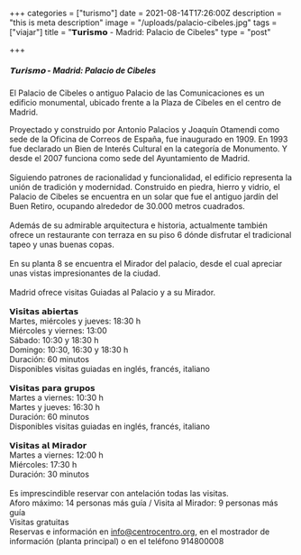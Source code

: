 +++
categories = ["turismo"]
date = 2021-08-14T17:26:00Z
description = "this is meta description"
image = "/uploads/palacio-cibeles.jpg"
tags = ["viajar"]
title = "𝗧𝘂𝗿𝗶𝘀𝗺𝗼 - Madrid: Palacio de Cibeles"
type = "post"

+++
##### **𝗧𝘂𝗿𝗶𝘀𝗺𝗼 - Madrid: Palacio de Cibeles**

El Palacio de Cibeles o antiguo Palacio de las Comunicaciones es un edificio monumental, ubicado frente a la Plaza de Cibeles en el centro de Madrid.

Proyectado y construido por Antonio Palacios y Joaquín Otamendi como sede de la Oficina de Correos de España, fue inaugurado en 1909. En 1993 fue declarado un Bien de Interés Cultural en la categoría de Monumento. Y desde el 2007 funciona como sede del Ayuntamiento de Madrid.  
⠀  
Siguiendo patrones de racionalidad y funcionalidad, el edificio representa la unión de tradición y modernidad. Construido en piedra, hierro y vidrio, el Palacio de Cibeles se encuentra en un solar que fue el antiguo jardín del Buen Retiro, ocupando alrededor de 30.000 metros cuadrados.  
⠀  
Además de su admirable arquitectura e historia, actualmente también ofrece un restaurante con terraza en su piso 6 dónde disfrutar el tradicional tapeo y unas buenas copas.  
⠀  
En su planta 8 se encuentra el Mirador del palacio, desde el cual apreciar unas vistas impresionantes de la ciudad.  
⠀  
Madrid ofrece visitas Guiadas al Palacio y a su Mirador.  
⠀  
𝗩𝗶𝘀𝗶𝘁𝗮𝘀 𝗮𝗯𝗶𝗲𝗿𝘁𝗮𝘀  
Martes, miércoles y jueves: 18:30 h  
Miércoles y viernes: 13:00  
Sábado: 10:30 y 18:30 h  
Domingo: 10:30, 16:30 y 18:30 h  
Duración: 60 minutos  
Disponibles visitas guiadas en inglés, francés, italiano  
⠀  
𝗩𝗶𝘀𝗶𝘁𝗮𝘀 𝗽𝗮𝗿𝗮 𝗴𝗿𝘂𝗽𝗼𝘀  
Martes a viernes: 10:30 h  
Martes y jueves: 16:30 h  
Duración: 60 minutos  
Disponibles visitas guiadas en inglés, francés, italiano  
⠀  
𝗩𝗶𝘀𝗶𝘁𝗮𝘀 𝗮𝗹 𝗠𝗶𝗿𝗮𝗱𝗼𝗿  
Martes a viernes: 12:00 h  
Miércoles: 17:30 h  
Duración: 30 minutos  
⠀  
Es imprescindible reservar con antelación todas las visitas.  
Aforo máximo: 14 personas más guía / Visita al Mirador: 9 personas más guía  
Visitas gratuitas  
Reservas e información en info@centrocentro.org, en el mostrador de información (planta principal) o en el teléfono 914800008